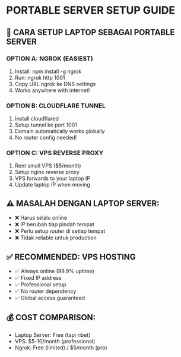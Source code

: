 # PORTABLE SERVER SETUP GUIDE

## 🚀 CARA SETUP LAPTOP SEBAGAI PORTABLE SERVER

### OPTION A: NGROK (EASIEST)
1. Install: npm install -g ngrok
2. Run: ngrok http 1001
3. Copy URL ngrok ke DNS settings
4. Works anywhere with internet!

### OPTION B: CLOUDFLARE TUNNEL
1. Install cloudflared
2. Setup tunnel ke port 1001
3. Domain automatically works globally
4. No router config needed!

### OPTION C: VPS REVERSE PROXY
1. Rent small VPS ($5/month)
2. Setup nginx reverse proxy
3. VPS forwards to your laptop IP
4. Update laptop IP when moving

## ⚠️ MASALAH DENGAN LAPTOP SERVER:
- ❌ Harus selalu online
- ❌ IP berubah tiap pindah tempat  
- ❌ Perlu setup router di setiap tempat
- ❌ Tidak reliable untuk production

## ✅ RECOMMENDED: VPS HOSTING
- ✅ Always online (99.9% uptime)
- ✅ Fixed IP address
- ✅ Professional setup
- ✅ No router dependency
- ✅ Global access guaranteed

## 💰 COST COMPARISON:
- Laptop Server: Free (tapi ribet)
- VPS: $5-10/month (professional)
- Ngrok: Free (limited) / $5/month (pro)
